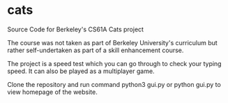 # cats
Source Code for Berkeley's CS61A Cats project

The course was not taken as part of Berkeley University's curriculum but rather self-undertaken as part of a skill enhancement course.

The project is a speed test which you can go through to check your typing speed. It can also be played as a multiplayer game.

Clone the repository and run command python3 gui.py or python gui.py to view homepage of the website.

